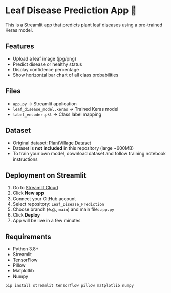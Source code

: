 # Leaf Disease Prediction App 🌿

This is a Streamlit app that predicts plant leaf diseases using a pre-trained Keras model.

## Features

- Upload a leaf image (jpg/png)
- Predict disease or healthy status
- Display confidence percentage
- Show horizontal bar chart of all class probabilities

## Files

- `app.py` → Streamlit application
- `leaf_disease_model.keras` → Trained Keras model
- `label_encoder.pkl` → Class label mapping

## Dataset

- Original dataset: [PlantVillage Dataset](https://www.kaggle.com/datasets/emmarex/plantdisease)
- Dataset is **not included** in this repository (large ~600MB)
- To train your own model, download dataset and follow training notebook instructions

## Deployment on Streamlit

1. Go to [Streamlit Cloud](https://streamlit.io/cloud)
2. Click **New app**
3. Connect your GitHub account
4. Select repository: `Leaf_Disease_Prediction`
5. Choose branch (e.g., `main`) and main file: `app.py`
6. Click **Deploy**
7. App will be live in a few minutes

## Requirements

- Python 3.8+
- Streamlit
- TensorFlow
- Pillow
- Matplotlib
- Numpy

```bash
pip install streamlit tensorflow pillow matplotlib numpy
